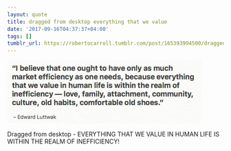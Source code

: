 ```yaml
---
layout: quote
title: dragged from desktop everything that we value
date: '2017-09-16T04:37:37+04:00'
tags: []
tumblr_url: https://robertocarroll.tumblr.com/post/165393994500/dragged-from-desktop-everything-that-we-value
---
```

<img src="/images/quotes/tumblr_owd6mp92IT1u0ytjpo1_500.jpg"/><br/><p>Dragged from desktop  - EVERYTHING THAT WE VALUE IN HUMAN LIFE IS WITHIN THE REALM OF INEFFICIENCY!</p>
